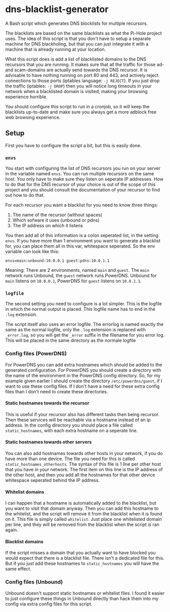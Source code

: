 # dns-blacklist-generator
A Bash script which generates DNS blocklists for multiple recursors.

The blacklists are based on the same blacklists as what the Pi-Hole project uses. The idea of this script is that you don't have to setup a separate machine for DNS blackholing, but that you can just integrate it with a machine that is already running at your location.

What this script does is add a list of blacklisted domains to the DNS recursors that you are running. It makes sure that all the traffic for those ad- and scam-domains are actually send towards the DNS recursor. It is advisable to have nothing running on port 80 and 443, and actively reject connections to those ports (iptables language: `-j REJECT`). If you just drop the traffic (iptables: `-j DROP`) then you will notice long timeouts in your network when a blacklisted domain is visited, making your browsing experience horrible.

You should configure this script to run in a cronjob, so it will keep the blacklists up-to-date and make sure you always get a more adblock free web browsing experience.

## Setup

First you have to configure the script a bit, but this is easily done.

### `envs`

You start with configuring the list of DNS recursors you run on your server in the variable named `envs`. You can run multiple recursors on the same host. You only have to make sure they listen on seperate IP addresses. How to do that for the DNS recursor of your choice is out of the scope of this project and you should consult the documentation of your recursor to find out how to do that.

For each recursor you want a blacklist for you need to know three things:

1. The name of the recursor (without spaces)
2. Which sofware it uses (unbound or pdns)
3. The IP address on which it listens

You then add all of this information is a colon seperated list, in the setting `envs`. If you have more than 1 environment you want to generate a blacklist for, you can place them all in this var, whitespace seperated. So the env variable can look like this:

`envs=main:unbound:10.0.0.1 guest:pdns:10.0.1.1`

Meaning: There are 2 environments, named `main` and `guest`. The `main` network runs Unbound, the `guest` network runs PowerDNS. Unbound for `main` listens on `10.0.0.1`, PowerDNS for `guest` listens on `10.0.1.1`.

### `logfile`

The second setting you need to configure is a lot simpler. This is the logfile in which the normal output is placed. This logfile name has to end in the `.log` extension.

The script itself also uses an error logfile. The errorlog is named exactly the same as the normal logfile, only the `.log` extension is replaced with `_error.log`, so you will get the `_error` suffix in the filename for you error log. This will be placed in the same directory as the normale logfile

### Config files (PowerDNS)

For PowerDNS you can add extra hostnames which should be added to the generated configuration. For PowerDNS you should create a directory with the name of the environment in the PowerDNS config directory. So, for my example given earlier I should create the directory `/etc/powerdns/guest`, if I want to use these config files. If I don't have a need for these extra config files than I don't need to create these directories.

#### Static hostnames towards the recursor

This is useful if your recursor also has different tasks then being recursor. Then these services will be reachable via a hostname instead of an ip address.
In the config directory you should place a file called `static_hostnames`, with each extra hostname on a seperate line.

#### Static hostnames towards other servers

You can also add hostnames towards other hosts in your network, if you do have more than one device. The file you need for this is called `static_hostnames_otherhosts`. The syntax of this file is 1 line per other host that you have in your network. The first item on this line is the IP address of the other host, and then you add all the hostnames for that other device whitespace seperated behind the IP address.

#### Whitelist domains

I can happen that a hostname is automatically added to the blacklist, but you want to visit that domain anyway. Then you can add this hostname to the whitelist, and the script will remove it from the blacklist when it is found on it. This file is simply called `whitelist`. Just place one whitelisted domain per line, and they will be removed from the blacklist when the script is ran again.

#### Blacklist domains

If the script misses a domain that you actually want to have blocked you would expect that there is a blacklist file. There isn't a dedicated file for this. But if you just add these hostnames to `static_hostnames` you will have the same effect.

### Config files (Unbound)

Unbound doesn't support static hostnames or whitelist files. I found it easier to just configure these things in Unbound directly than hack them into my config via extra config files for this script.